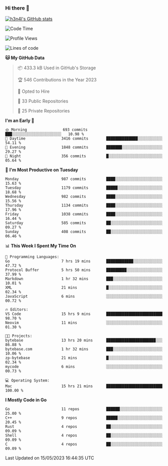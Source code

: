 ### Hi there 👋

[![h3n4l's GitHub stats](https://github-readme-stats.vercel.app/api?username=h3n4l&count_private=true&show_icons=true&theme=radical)](https://github.com/h3n4l/github-readme-stats)

<!--START_SECTION:waka-->
![Code Time](http://img.shields.io/badge/Code%20Time-1%2C223%20hrs%2032%20mins-blue)

![Profile Views](http://img.shields.io/badge/Profile%20Views-0-blue)

![Lines of code](https://img.shields.io/badge/From%20Hello%20World%20I%27ve%20Written-3.0%20million%20lines%20of%20code-blue)

**🐱 My GitHub Data** 

> 📦 433.3 kB Used in GitHub's Storage 
 > 
> 🏆 546 Contributions in the Year 2023
 > 
> 💼 Opted to Hire
 > 
> 📜 33 Public Repositories 
 > 
> 🔑 25 Private Repositories 
 > 
**I'm an Early 🐤** 

```text
🌞 Morning                693 commits         ███░░░░░░░░░░░░░░░░░░░░░░   10.98 % 
🌆 Daytime                3416 commits        ██████████████░░░░░░░░░░░   54.11 % 
🌃 Evening                1848 commits        ███████░░░░░░░░░░░░░░░░░░   29.27 % 
🌙 Night                  356 commits         █░░░░░░░░░░░░░░░░░░░░░░░░   05.64 % 
```
📅 **I'm Most Productive on Tuesday** 

```text
Monday                   987 commits         ████░░░░░░░░░░░░░░░░░░░░░   15.63 % 
Tuesday                  1179 commits        █████░░░░░░░░░░░░░░░░░░░░   18.68 % 
Wednesday                982 commits         ████░░░░░░░░░░░░░░░░░░░░░   15.56 % 
Thursday                 1134 commits        ████░░░░░░░░░░░░░░░░░░░░░   17.96 % 
Friday                   1038 commits        ████░░░░░░░░░░░░░░░░░░░░░   16.44 % 
Saturday                 585 commits         ██░░░░░░░░░░░░░░░░░░░░░░░   09.27 % 
Sunday                   408 commits         ██░░░░░░░░░░░░░░░░░░░░░░░   06.46 % 
```


📊 **This Week I Spent My Time On** 

```text
💬 Programming Languages: 
Go                       7 hrs 19 mins       ████████████░░░░░░░░░░░░░   47.72 % 
Protocol Buffer          5 hrs 50 mins       █████████░░░░░░░░░░░░░░░░   37.99 % 
Markdown                 1 hr 32 mins        ███░░░░░░░░░░░░░░░░░░░░░░   10.01 % 
XML                      21 mins             █░░░░░░░░░░░░░░░░░░░░░░░░   02.34 % 
JavaScript               6 mins              ░░░░░░░░░░░░░░░░░░░░░░░░░   00.72 % 

🔥 Editors: 
VS Code                  15 hrs 9 mins       █████████████████████████   98.70 % 
Neovim                   11 mins             ░░░░░░░░░░░░░░░░░░░░░░░░░   01.30 % 

🐱‍💻 Projects: 
bytebase                 13 hrs 20 mins      ██████████████████████░░░   86.88 % 
bytebase.com             1 hr 32 mins        ███░░░░░░░░░░░░░░░░░░░░░░   10.06 % 
zp-bytebase              21 mins             █░░░░░░░░░░░░░░░░░░░░░░░░   02.34 % 
mycode                   6 mins              ░░░░░░░░░░░░░░░░░░░░░░░░░   00.73 % 

💻 Operating System: 
Mac                      15 hrs 21 mins      █████████████████████████   100.00 % 
```

**I Mostly Code in Go** 

```text
Go                       11 repos            ██████░░░░░░░░░░░░░░░░░░░   25.00 % 
C++                      9 repos             █████░░░░░░░░░░░░░░░░░░░░   20.45 % 
Rust                     4 repos             ██░░░░░░░░░░░░░░░░░░░░░░░   09.09 % 
Shell                    4 repos             ██░░░░░░░░░░░░░░░░░░░░░░░   09.09 % 
C                        4 repos             ██░░░░░░░░░░░░░░░░░░░░░░░   09.09 % 
```




 Last Updated on 15/05/2023 16:44:35 UTC
<!--END_SECTION:waka-->

